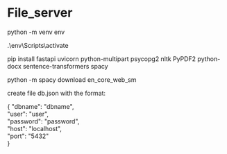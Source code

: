 # File_server



python -m venv env 


.\env\Scripts\activate


pip install fastapi uvicorn python-multipart psycopg2 nltk PyPDF2 python-docx sentence-transformers spacy

python -m spacy download en_core_web_sm


create file db.json with the format:

{
    "dbname": "dbname",  
    "user": "user",         
    "password": "password",     
    "host": "localhost",             
    "port": "5432"                   
}






